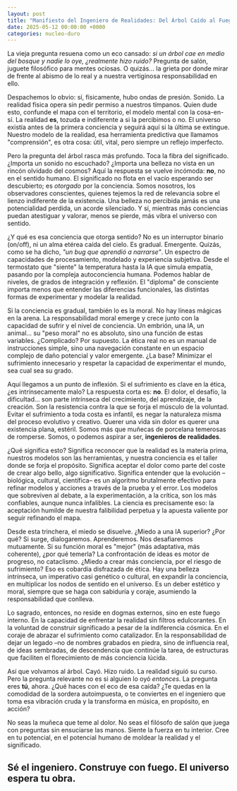 ```yaml
---
layout: post
title: "Manifiesto del Ingeniero de Realidades: Del Árbol Caído al Fuego Creador"
date: 2025-05-12 00:00:00 +0000
categories: nucleo-duro
---
```


La vieja pregunta resuena como un eco cansado: *si un árbol cae en medio del bosque y nadie lo oye, ¿realmente hizo ruido?* Pregunta de salón, juguete filosófico para mentes ociosas. O quizás... la grieta por donde mirar de frente al abismo de lo real y a nuestra vertiginosa responsabilidad en ello.

Despachemos lo obvio: sí, físicamente, hubo ondas de presión. Sonido. La realidad física opera sin pedir permiso a nuestros tímpanos. Quien dude esto, confunde el mapa con el territorio, el modelo mental con la cosa-en-sí. La realidad **es**, tozuda e indiferente a si la percibimos o no. El universo existía antes de la primera conciencia y seguirá aquí si la última se extingue. Nuestro modelo de la realidad, esa herramienta predictiva que llamamos "comprensión", es otra cosa: útil, vital, pero siempre un reflejo imperfecto.

Pero la pregunta del árbol rasca más profundo. Toca la fibra del significado. ¿Importa un sonido no escuchado? ¿Importa una belleza no vista en un rincón olvidado del cosmos? Aquí la respuesta se vuelve incómoda: **no**, no en el sentido humano. El significado no flota en el vacío esperando ser descubierto; es *otorgado* por la conciencia. Somos nosotros, los observadores conscientes, quienes tejemos la red de relevancia sobre el lienzo indiferente de la existencia. Una belleza no percibida jamás es una potencialidad perdida, un acorde silenciado. Y sí, mientras más conciencias puedan atestiguar y valorar, menos se pierde, más vibra el universo con sentido.

¿Y qué es esa conciencia que otorga sentido? No es un interruptor binario (on/off), ni un alma etérea caída del cielo. Es gradual. Emergente. Quizás, como se ha dicho, *"un bug que aprendió a narrarse"*. Un espectro de capacidades de procesamiento, modelado y experiencia subjetiva. Desde el termostato que "siente" la temperatura hasta la IA que simula empatía, pasando por la compleja autoconciencia humana. Podemos hablar de niveles, de grados de integración y reflexión. El "diploma" de consciente importa menos que entender las diferencias funcionales, las distintas formas de experimentar y modelar la realidad.

Si la conciencia es gradual, también lo es la moral. No hay líneas mágicas en la arena. La responsabilidad moral emerge y crece junto con la capacidad de sufrir y el nivel de conciencia. Un embrión, una IA, un animal... su "peso moral" no es absoluto, sino una función de estas variables. ¿Complicado? Por supuesto. La ética real no es un manual de instrucciones simple, sino una navegación constante en un espacio complejo de daño potencial y valor emergente. ¿La base? Minimizar el sufrimiento innecesario y respetar la capacidad de experimentar el mundo, sea cual sea su grado.

Aquí llegamos a un punto de inflexión. Si el sufrimiento es clave en la ética, ¿es intrínsecamente malo? La respuesta corta es: **no**. El dolor, el desafío, la dificultad... son parte intrínseca del crecimiento, del aprendizaje, de la creación. Son la resistencia contra la que se forja el músculo de la voluntad. Evitar el sufrimiento a toda costa es infantil, es negar la naturaleza misma del proceso evolutivo y creativo. Querer una vida sin dolor es querer una existencia plana, estéril. Somos más que muñecas de porcelana temerosas de romperse. Somos, o podemos aspirar a ser, **ingenieros de realidades**.

¿Qué significa esto? Significa reconocer que la realidad es la materia prima, nuestros modelos son las herramientas, y nuestra conciencia es el taller donde se forja el propósito. Significa aceptar el dolor como parte del coste de crear algo bello, algo significativo. Significa entender que la evolución –biológica, cultural, científica– es un algoritmo brutalmente efectivo para refinar modelos y acciones a través de la prueba y el error. Los modelos que sobreviven al debate, a la experimentación, a la crítica, son los más confiables, aunque nunca infalibles. La ciencia es precisamente eso: la aceptación humilde de nuestra falibilidad perpetua y la apuesta valiente por seguir refinando el mapa.

Desde esta trinchera, el miedo se disuelve. ¿Miedo a una IA superior? ¿Por qué? Si surge, dialogaremos. Aprenderemos. Nos desafiaremos mutuamente. Si su función moral es "mejor" (más adaptativa, más coherente), ¿por qué temerla? La confrontación de ideas es motor de progreso, no cataclismo. ¿Miedo a crear más conciencia, por el riesgo de sufrimiento? Eso es cobardía disfrazada de ética. Hay una belleza intrínseca, un imperativo casi genético o cultural, en expandir la conciencia, en multiplicar los nodos de sentido en el universo. Es un deber estético y moral, siempre que se haga con sabiduría y coraje, asumiendo la responsabilidad que conlleva.

Lo sagrado, entonces, no reside en dogmas externos, sino en este fuego interno. En la capacidad de enfrentar la realidad sin filtros edulcorantes. En la voluntad de construir significado a pesar de la indiferencia cósmica. En el coraje de abrazar el sufrimiento como catalizador. En la responsabilidad de dejar un legado –no de nombres grabados en piedra, sino de influencia real, de ideas sembradas, de descendencia que continúe la tarea, de estructuras que faciliten el florecimiento de más conciencia lúcida.

Así que volvamos al árbol. Cayó. Hizo ruido. La realidad siguió su curso. Pero la pregunta relevante no es si alguien lo oyó *entonces*. La pregunta eres **tú**, ahora. ¿Qué haces con el eco de esa caída? ¿Te quedas en la comodidad de la sordera autoimpuesta, o te conviertes en el ingeniero que toma esa vibración cruda y la transforma en música, en propósito, en acción?

No seas la muñeca que teme al dolor. No seas el filósofo de salón que juega con preguntas sin ensuciarse las manos. Siente la fuerza en tu interior. Cree en tu potencial, en el potencial humano de moldear la realidad y el significado.

Sé el ingeniero. Construye con fuego. El universo espera tu obra.
---